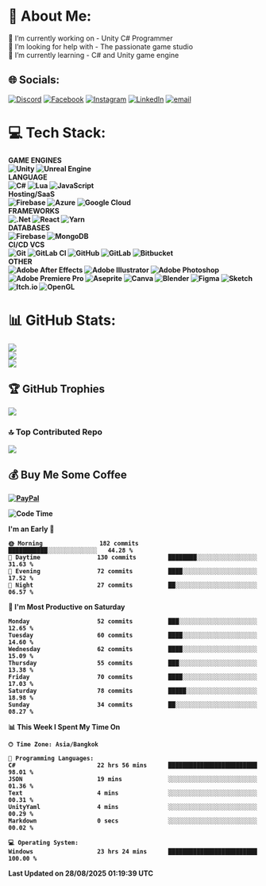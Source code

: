 # 💫 About Me:
🔭 I’m currently working on - Unity C# Programmer<br>🤝 I’m looking for help with - The passionate game studio <br>🌱 I’m currently learning - C# and Unity game engine<br>


## 🌐 Socials:
[![Discord](https://img.shields.io/badge/Discord-%237289DA.svg?logo=discord&logoColor=white)](https://discord.gg/user/pruekkung)
[![Facebook](https://img.shields.io/badge/Facebook-%231877F2.svg?logo=Facebook&logoColor=white)](https://www.facebook.com/natchaphon.sirisangsawang/)
[![Instagram](https://img.shields.io/badge/Instagram-%23E4405F.svg?logo=Instagram&logoColor=white)](https://www.instagram.com/pruek_ns/)
[![LinkedIn](https://img.shields.io/badge/LinkedIn-%230077B5.svg?logo=linkedin&logoColor=white)](https://www.linkedin.com/in/natchaphon-sirisangsawang-pruek/)
[![email](https://img.shields.io/badge/Email-D14836?logo=gmail&logoColor=white)](mailto:nsp.gamedev@gmail.com) 

# 💻 Tech Stack:
<b>GAME ENGINES<br>
![Unity](https://img.shields.io/badge/unity-%23000000.svg?style=flat&logo=unity&logoColor=white) ![Unreal Engine](https://img.shields.io/badge/unrealengine-%23313131.svg?style=flat&logo=unrealengine&logoColor=white)<br>
<b>LANGUAGE<br>
![C#](https://img.shields.io/badge/c%23-%23239120.svg?style=flat&logo=csharp&logoColor=white) ![Lua](https://img.shields.io/badge/lua-%232C2D72.svg?style=flat&logo=lua&logoColor=white) ![JavaScript](https://img.shields.io/badge/javascript-%23323330.svg?style=flat&logo=javascript&logoColor=%23F7DF1E) <br>
<b>Hosting/SaaS<br>
![Firebase](https://img.shields.io/badge/firebase-%23039BE5.svg?style=flat&logo=firebase) ![Azure](https://img.shields.io/badge/azure-%230072C6.svg?style=flat&logo=microsoftazure&logoColor=white) ![Google Cloud](https://img.shields.io/badge/GoogleCloud-%234285F4.svg?style=flat&logo=google-cloud&logoColor=white)<br>
<b>FRAMEWORKS<br>
![.Net](https://img.shields.io/badge/.NET-5C2D91?style=flat&logo=.net&logoColor=white) ![React](https://img.shields.io/badge/react-%2320232a.svg?style=flat&logo=react&logoColor=%2361DAFB) ![Yarn](https://img.shields.io/badge/yarn-%232C8EBB.svg?style=flat&logo=yarn&logoColor=white) <br>
<b>DATABASES<br>
![Firebase](https://img.shields.io/badge/firebase-a08021?style=flat&logo=firebase&logoColor=ffcd34) ![MongoDB](https://img.shields.io/badge/MongoDB-%234ea94b.svg?style=flat&logo=mongodb&logoColor=white) <br>
<b>CI/CD VCS<br>
![Git](https://img.shields.io/badge/git-%23F05033.svg?style=flat&logo=git&logoColor=white) ![GitLab CI](https://img.shields.io/badge/gitlab%20CI-%23181717.svg?style=flat&logo=gitlab&logoColor=white) ![GitHub](https://img.shields.io/badge/github-%23121011.svg?style=flat&logo=github&logoColor=white) ![GitLab](https://img.shields.io/badge/gitlab-%23181717.svg?style=flat&logo=gitlab&logoColor=white) ![Bitbucket](https://img.shields.io/badge/bitbucket-%230047B3.svg?style=flat&logo=bitbucket&logoColor=white)<br>
<b>OTHER<br>
![Adobe After Effects](https://img.shields.io/badge/Adobe%20After%20Effects-9999FF.svg?style=flat&logo=Adobe%20After%20Effects&logoColor=white) ![Adobe Illustrator](https://img.shields.io/badge/adobe%20illustrator-%23FF9A00.svg?style=flat&logo=adobe%20illustrator&logoColor=white) ![Adobe Photoshop](https://img.shields.io/badge/adobe%20photoshop-%2331A8FF.svg?style=flat&logo=adobe%20photoshop&logoColor=white) ![Adobe Premiere Pro](https://img.shields.io/badge/Adobe%20Premiere%20Pro-9999FF.svg?style=flat&logo=Adobe%20Premiere%20Pro&logoColor=white) ![Aseprite](https://img.shields.io/badge/Aseprite-FFFFFF?style=flat&logo=Aseprite&logoColor=#7D929E) ![Canva](https://img.shields.io/badge/Canva-%2300C4CC.svg?style=flat&logo=Canva&logoColor=white) ![Blender](https://img.shields.io/badge/blender-%23F5792A.svg?style=flat&logo=blender&logoColor=white) ![Figma](https://img.shields.io/badge/figma-%23F24E1E.svg?style=flat&logo=figma&logoColor=white) ![Sketch](https://img.shields.io/badge/Sketch-FFB387?style=flat&logo=sketch&logoColor=black)
![Itch.io](https://img.shields.io/badge/Itch-%23FF0B34.svg?style=flat&logo=Itch.io&logoColor=white) ![OpenGL](https://img.shields.io/badge/OpenGL-white?logo=OpenGL&style=flat)
# 📊 GitHub Stats:
![](https://github-readme-stats.vercel.app/api?username=Natchaphon-GameDev&theme=ocean_dark&hide_border=false&include_all_commits=true&count_private=true)<br/>
![](https://nirzak-streak-stats.vercel.app/?user=Natchaphon-GameDev&theme=ocean_dark&hide_border=false)<br/>
![](https://github-readme-stats.vercel.app/api/top-langs/?username=Natchaphon-GameDev&theme=ocean_dark&hide_border=false&include_all_commits=true&count_private=true&layout=compact)

## 🏆 GitHub Trophies
![](https://github-profile-trophy.vercel.app/?username=Natchaphon-GameDev&theme=github_dark&no-frame=false&no-bg=true&margin-w=4)

### 🔝 Top Contributed Repo
![](https://github-contributor-stats.vercel.app/api?username=Natchaphon-GameDev&limit=5&theme=github_dark&combine_all_yearly_contributions=true)

  ## 💰 Buy Me Some Coffee 
  [![PayPal](https://img.shields.io/badge/PayPal-00457C?style=for-the-badge&logo=paypal&logoColor=white)](https://paypal.me/@NatchaphonSiri) 
  
<!--START_SECTION:waka-->
![Code Time](http://img.shields.io/badge/Code%20Time-278%20hrs%2031%20mins-blue)

**I'm an Early 🐤** 

```text
🌞 Morning                182 commits         ███████████░░░░░░░░░░░░░░   44.28 % 
🌆 Daytime                130 commits         ████████░░░░░░░░░░░░░░░░░   31.63 % 
🌃 Evening                72 commits          ████░░░░░░░░░░░░░░░░░░░░░   17.52 % 
🌙 Night                  27 commits          ██░░░░░░░░░░░░░░░░░░░░░░░   06.57 % 
```
📅 **I'm Most Productive on Saturday** 

```text
Monday                   52 commits          ███░░░░░░░░░░░░░░░░░░░░░░   12.65 % 
Tuesday                  60 commits          ████░░░░░░░░░░░░░░░░░░░░░   14.60 % 
Wednesday                62 commits          ████░░░░░░░░░░░░░░░░░░░░░   15.09 % 
Thursday                 55 commits          ███░░░░░░░░░░░░░░░░░░░░░░   13.38 % 
Friday                   70 commits          ████░░░░░░░░░░░░░░░░░░░░░   17.03 % 
Saturday                 78 commits          █████░░░░░░░░░░░░░░░░░░░░   18.98 % 
Sunday                   34 commits          ██░░░░░░░░░░░░░░░░░░░░░░░   08.27 % 
```


📊 **This Week I Spent My Time On** 

```text
🕑︎ Time Zone: Asia/Bangkok

💬 Programming Languages: 
C#                       22 hrs 56 mins      █████████████████████████   98.01 % 
JSON                     19 mins             ░░░░░░░░░░░░░░░░░░░░░░░░░   01.36 % 
Text                     4 mins              ░░░░░░░░░░░░░░░░░░░░░░░░░   00.31 % 
UnityYaml                4 mins              ░░░░░░░░░░░░░░░░░░░░░░░░░   00.29 % 
Markdown                 0 secs              ░░░░░░░░░░░░░░░░░░░░░░░░░   00.02 % 

💻 Operating System: 
Windows                  23 hrs 24 mins      █████████████████████████   100.00 % 
```


 Last Updated on 28/08/2025 01:19:39 UTC
<!--END_SECTION:waka-->

  
<!-- Proudly created with GPRM ( https://gprm.itsvg.in ) -->
